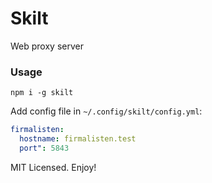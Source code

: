 # Skilt

Web proxy server

### Usage

```
npm i -g skilt
```

Add config file in `~/.config/skilt/config.yml`:

```yml
firmalisten:
  hostname: firmalisten.test
  port": 5843
```

MIT Licensed. Enjoy!
